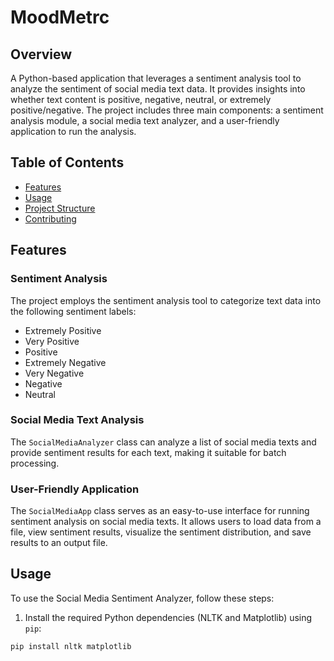 # MoodMetrc

## Overview

A Python-based application that leverages a sentiment analysis tool to analyze the sentiment of social media text data. It provides insights into whether text content is positive, negative, neutral, or extremely positive/negative. The project includes three main components: a sentiment analysis module, a social media text analyzer, and a user-friendly application to run the analysis.

## Table of Contents

- [Features](#features)
- [Usage](#usage)
- [Project Structure](#project-structure)
- [Contributing](#contributing)

## Features

### Sentiment Analysis

The project employs the sentiment analysis tool to categorize text data into the following sentiment labels:

- Extremely Positive
- Very Positive
- Positive
- Extremely Negative
- Very Negative
- Negative
- Neutral

### Social Media Text Analysis

The `SocialMediaAnalyzer` class can analyze a list of social media texts and provide sentiment results for each text, making it suitable for batch processing.

### User-Friendly Application

The `SocialMediaApp` class serves as an easy-to-use interface for running sentiment analysis on social media texts. It allows users to load data from a file, view sentiment results, visualize the sentiment distribution, and save results to an output file.

## Usage

To use the Social Media Sentiment Analyzer, follow these steps:

1. Install the required Python dependencies (NLTK and Matplotlib) using `pip`:

```bash
pip install nltk matplotlib

